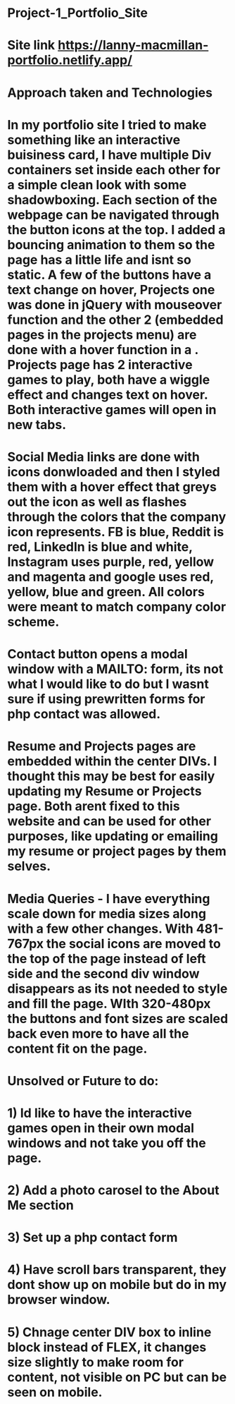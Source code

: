 # Project-1_Portfolio_Site

# Site link https://lanny-macmillan-portfolio.netlify.app/

# Approach taken and Technologies

# In my portfolio site I tried to make something like an interactive buisiness card, I have multiple Div containers set inside each other for a simple clean look with some shadowboxing. Each section of the webpage can be navigated through the button icons at the top. I added a bouncing animation to them so the page has a little life and isnt so static. A few of the buttons have a text change on hover, Projects one was done in jQuery with mouseover function and the other 2 (embedded pages in the projects menu) are done with a hover function in a <span>. Projects page has 2 interactive games to play, both have a wiggle effect and changes text on hover. Both interactive games will open in new tabs.
# Social Media links are done with icons donwloaded and then I styled them with a hover effect that greys out the icon as well as flashes through the colors that the company icon represents. FB is blue, Reddit is red, LinkedIn is blue and white, Instagram uses purple, red, yellow and magenta and google uses red, yellow, blue and green. All colors were meant to match company color scheme.
# Contact button opens a modal window with a MAILTO: form, its not what I would like to do but I wasnt sure if using prewritten forms for php contact was allowed.
# Resume and Projects pages are embedded within the center DIVs. I thought this may be best for easily updating my Resume or Projects page. Both arent fixed to this website and can be used for other purposes, like updating or emailing my resume or project pages by them selves.

# Media Queries - I have everything scale down for media sizes along with a few other changes. With 481-767px the social icons are moved to the top of the page instead of left side and the second div window disappears as its not needed to style and fill the page. WIth 320-480px the buttons and font sizes are scaled back even more to have all the content fit on the page.

# Unsolved or Future to do:

# 1) Id like to have the interactive games open in their own modal windows and not take you off the page.
# 2) Add a photo carosel to the About Me section
# 3) Set up a php contact form
# 4) Have scroll bars transparent, they dont show up on mobile but do in my browser window.
# 5) Chnage center DIV box to inline block instead of FLEX, it changes size slightly to make room for content, not visible on PC but can be seen on mobile.